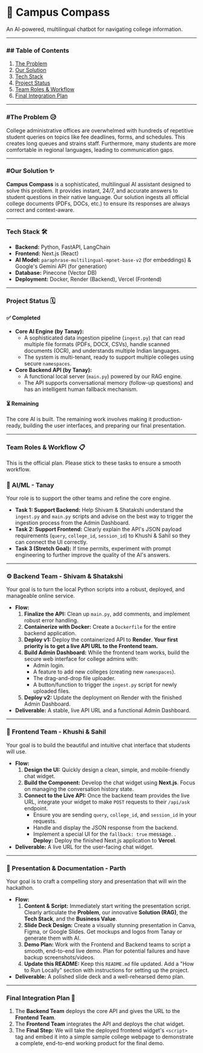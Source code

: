 # 🧭 Campus Compass

An AI-powered, multilingual chatbot for navigating college information.

---
### ## Table of Contents
1.  [The Problem](#the-problem-)
2.  [Our Solution](#our-solution-)
3.  [Tech Stack](#tech-stack-)
4.  [Project Status](#project-status-%EF%B8%8F)
5.  [Team Roles & Workflow](#team-roles--workflow-)
6.  [Final Integration Plan](#final-integration-plan-)

---
### #The Problem 😥
College administrative offices are overwhelmed with hundreds of repetitive student queries on topics like fee deadlines, forms, and schedules. This creates long queues and strains staff. Furthermore, many students are more comfortable in regional languages, leading to communication gaps.

---
### #Our Solution ✨
**Campus Compass** is a sophisticated, multilingual AI assistant designed to solve this problem. It provides instant, 24/7, and accurate answers to student questions in their native language. Our solution ingests all official college documents (PDFs, DOCs, etc.) to ensure its responses are always correct and context-aware.

---
### Tech Stack 🛠️
* **Backend:** Python, FastAPI, LangChain
* **Frontend:** Next.js (React)
* **AI Model:** `paraphrase-multilingual-mpnet-base-v2` (for embeddings) & Google's Gemini API (for generation)
* **Database:** Pinecone (Vector DB)
* **Deployment:** Docker, Render (Backend), Vercel (Frontend)

---
### Project Status 🗓️

#### **✅ Completed**
* **Core AI Engine (by Tanay):**
    * A sophisticated data ingestion pipeline (`ingest.py`) that can read multiple file formats (PDFs, DOCX, CSVs), handle scanned documents (OCR), and understands multiple Indian languages.
    * The system is multi-tenant, ready to support multiple colleges using secure `namespaces`.
* **Core Backend API (by Tanay):**
    * A functional local server (`main.py`) powered by our RAG engine.
    * The API supports conversational memory (follow-up questions) and has an intelligent human fallback mechanism.

#### **⏳ Remaining**
The core AI is built. The remaining work involves making it production-ready, building the user interfaces, and preparing our final presentation.

---
### Team Roles & Workflow 📋

This is the official plan. Please stick to these tasks to ensure a smooth workflow.

### **🧠 AI/ML - Tanay**
Your role is to support the other teams and refine the core engine.
* **Task 1: Support Backend:** Help Shivam & Shatakshi understand the `ingest.py` and `main.py` scripts and advise on the best way to trigger the ingestion process from the Admin Dashboard.
* **Task 2: Support Frontend:** Clearly explain the API's JSON payload requirements (`query`, `college_id`, `session_id`) to Khushi & Sahil so they can connect the UI correctly.
* **Task 3 (Stretch Goal):** If time permits, experiment with prompt engineering to further improve the quality of the AI's answers.

---
### **⚙️ Backend Team - Shivam & Shatakshi**
Your goal is to turn the local Python scripts into a robust, deployed, and manageable online service.

* **Flow:**
    1.  **Finalize the API:** Clean up `main.py`, add comments, and implement robust error handling.
    2.  **Containerize with Docker:** Create a `Dockerfile` for the entire backend application.
    3.  **Deploy v1:** Deploy the containerized API to **Render**. **Your first priority is to get a live API URL to the Frontend team.**
    4.  **Build Admin Dashboard:** While the frontend team works, build the secure web interface for college admins with:
        * Admin login.
        * A feature to add new colleges (creating new `namespaces`).
        * The drag-and-drop file uploader.
        * A button/function to trigger the `ingest.py` script for newly uploaded files.
    5.  **Deploy v2:** Update the deployment on Render with the finished Admin Dashboard.
* **Deliverable:** A stable, live API URL and a functional Admin Dashboard.

---
### **🎨 Frontend Team - Khushi & Sahil**
Your goal is to build the beautiful and intuitive chat interface that students will use.

* **Flow:**
    1.  **Design the UI:** Quickly design a clean, simple, and mobile-friendly chat widget.
    2.  **Build the Component:** Develop the chat widget using **Next.js**. Focus on managing the conversation history state.
    3.  **Connect to the Live API:** Once the backend team provides the live URL, integrate your widget to make `POST` requests to their `/api/ask` endpoint.
        * Ensure you are sending `query`, `college_id`, and `session_id` in your requests.
        * Handle and display the JSON response from the backend.
        * Implement a special UI for the `fallback: true` message.
    .   **Deploy:** Deploy the finished Next.js application to **Vercel**.
* **Deliverable:** A live URL for the user-facing chat widget.

---
### **📝 Presentation & Documentation - Parth**
Your goal is to craft a compelling story and presentation that will win the hackathon.

* **Flow:**
    1.  **Content & Script:** Immediately start writing the presentation script. Clearly articulate the **Problem**, our innovative **Solution (RAG)**, the **Tech Stack**, and the **Business Value**.
    2.  **Slide Deck Design:** Create a visually stunning presentation in Canva, Figma, or Google Slides. Get mockups and logos from Tanay or generate them with AI.
    3.  **Demo Plan:** Work with the Frontend and Backend teams to script a smooth, end-to-end live demo. Plan for potential failures and have backup screenshots/videos.
    4.  **Update this README:** Keep this `README.md` file updated. Add a "How to Run Locally" section with instructions for setting up the project.
* **Deliverable:** A polished slide deck and a well-rehearsed demo plan.

---
### Final Integration Plan 🤝
1.  The **Backend Team** deploys the core API and gives the URL to the **Frontend Team**.
2.  The **Frontend Team** integrates the API and deploys the chat widget.
3.  The **Final Step:** We will take the deployed frontend widget's `<script>` tag and embed it into a simple sample college webpage to demonstrate a complete, end-to-end working product for the final demo.